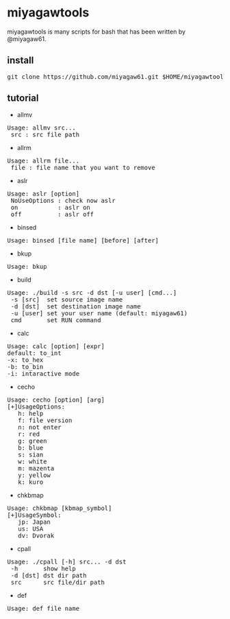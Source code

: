 miyagawtools
============

miyagawtools is many scripts for bash that has been written by @miyagaw61.

install
-------

<pre>
git clone https://github.com/miyagaw61.git $HOME/miyagawtools/
</pre>

tutorial
--------

* allmv

<pre>
Usage: allmv src...
 src : src file path
</pre>

* allrm

<pre>
Usage: allrm file...
 file : file name that you want to remove
</pre>

* aslr

<pre>
Usage: aslr [option]
 NoUseOptions : check now aslr
 on           : aslr on
 off          : aslr off
</pre>

* binsed

<pre>
Usage: binsed [file_name] [before] [after] 
</pre>

* bkup

<pre>
Usage: bkup
</pre>

* build

<pre>
Usage: ./build -s src -d dst [-u user] [cmd...]
 -s [src]  set source image name
 -d [dst]  set destination image name
 -u [user] set your user name (default: miyagaw61)
 cmd       set RUN command
</pre>

* calc

<pre>
Usage: calc [option] [expr]
default: to_int
-x: to_hex
-b: to_bin
-i: intaractive_mode
</pre>

* cecho

<pre>
Usage: cecho [option] [arg]
[+]UsageOptions:
   h: help
   f: file version
   n: not enter
   r: red
   g: green
   b: blue
   s: sian
   w: white
   m: mazenta
   y: yellow
   k: kuro
</pre>

* chkbmap

<pre>
Usage: chkbmap [kbmap_symbol]
[+]UsageSymbol:
   jp: Japan
   us: USA
   dv: Dvorak
</pre>

* cpall

<pre>
Usage: ./cpall [-h] src... -d dst
 -h       show help
 -d [dst] dst dir path
 src	  src file/dir path
</pre>

* def

<pre>
Usage: def file_name
</pre>

